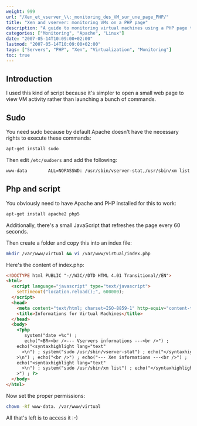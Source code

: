 ```yaml
---
weight: 999
url: "/Xen_et_vserver_\\:_monitoring_des_VM_sur_une_page_PHP/"
title: "Xen and vserver: monitoring VMs on a PHP page"
description: "A guide to monitoring virtual machines using a PHP page to easily view VM activity without running multiple commands."
categories: ["Monitoring", "Apache", "Linux"]
date: "2007-05-14T10:09:00+02:00"
lastmod: "2007-05-14T10:09:00+02:00"
tags: ["Servers", "PHP", "Xen", "Virtualization", "Monitoring"]
toc: true
---
```


## Introduction

I used this kind of script because it's simpler to open a small web page to view VM activity rather than launching a bunch of commands.

## Sudo

You need sudo because by default Apache doesn't have the necessary rights to execute these commands:

```bash
apt-get install sudo
```

Then edit `/etc/sudoers` and add the following:

```bash
www-data        ALL=NOPASSWD: /usr/sbin/vserver-stat,/usr/sbin/xm list
```

## Php and script

You obviously need to have Apache and PHP installed for this to work:

```bash
apt-get install apache2 php5
```

Additionally, there's a small JavaScript that refreshes the page every 60 seconds.

Then create a folder and copy this into an index file:

```bash
mkdir /var/www/virtual && vi /var/www/virtual/index.php
```

Here's the content of index.php:

```html
<!DOCTYPE html PUBLIC "-//W3C//DTD HTML 4.01 Transitional//EN">
<html>
  <script language="javascript" type="text/javascript">
    setTimeout("location.reload();", 600000);
  </script>
  <head>
    <meta content="text/html; charset=ISO-8859-1" http-equiv="content-type" />
    <title>Informations for Virtual Machines</title>
  </head>
  <body>
    <?php
       system("date +%c") ;
       echo("<BR><br />--- Vservers informations ---<br />") ;
    echo("<syntaxhighlight lang="text"
      >\n") ; system("sudo /usr/sbin/vserver-stat") ; echo("</syntaxhighlight
    >\n") ; echo("<br />") ; echo("--- Xen informations ---<br />") ;
    echo("<syntaxhighlight lang="text"
      >\n") ; system("sudo /usr/sbin/xm list") ; echo("</syntaxhighlight
    >") ; ?>
  </body>
</html>
```

Now set the proper permissions:

```bash
chown -Rf www-data. /var/www/virtual
```

All that's left is to access it :-)
